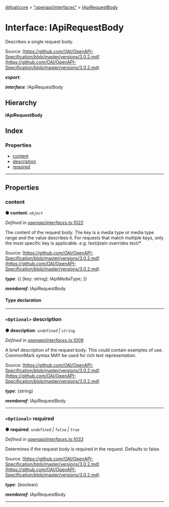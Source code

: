 [@foal/core](../README.md) > ["openapi/interfaces"](../modules/_openapi_interfaces_.md) > [IApiRequestBody](../interfaces/_openapi_interfaces_.iapirequestbody.md)

# Interface: IApiRequestBody

Describes a single request body.

Source: [https://github.com/OAI/OpenAPI-Specification/blob/master/versions/3.0.2.md](https://github.com/OAI/OpenAPI-Specification/blob/master/versions/3.0.2.md)

*__export__*: 

*__interface__*: IApiRequestBody

## Hierarchy

**IApiRequestBody**

## Index

### Properties

* [content](_openapi_interfaces_.iapirequestbody.md#content)
* [description](_openapi_interfaces_.iapirequestbody.md#description)
* [required](_openapi_interfaces_.iapirequestbody.md#required)

---

## Properties

<a id="content"></a>

###  content

**● content**: *`object`*

*Defined in [openapi/interfaces.ts:1022](https://github.com/FoalTS/foal/blob/70cc46bd/packages/core/src/openapi/interfaces.ts#L1022)*

The content of the request body. The key is a media type or media type range and the value describes it. For requests that match multiple keys, only the most specific key is applicable. e.g. text/plain overrides text/\*

Source: [https://github.com/OAI/OpenAPI-Specification/blob/master/versions/3.0.2.md](https://github.com/OAI/OpenAPI-Specification/blob/master/versions/3.0.2.md)

*__type__*: {{ \[key: string\]: IApiMediaType; }}

*__memberof__*: IApiRequestBody

#### Type declaration

[key: `string`]: [IApiMediaType](_openapi_interfaces_.iapimediatype.md)

___
<a id="description"></a>

### `<Optional>` description

**● description**: *`undefined` \| `string`*

*Defined in [openapi/interfaces.ts:1009](https://github.com/FoalTS/foal/blob/70cc46bd/packages/core/src/openapi/interfaces.ts#L1009)*

A brief description of the request body. This could contain examples of use. CommonMark syntax MAY be used for rich text representation.

Source: [https://github.com/OAI/OpenAPI-Specification/blob/master/versions/3.0.2.md](https://github.com/OAI/OpenAPI-Specification/blob/master/versions/3.0.2.md)

*__type__*: {string}

*__memberof__*: IApiRequestBody

___
<a id="required"></a>

### `<Optional>` required

**● required**: *`undefined` \| `false` \| `true`*

*Defined in [openapi/interfaces.ts:1033](https://github.com/FoalTS/foal/blob/70cc46bd/packages/core/src/openapi/interfaces.ts#L1033)*

Determines if the request body is required in the request. Defaults to false.

Source: [https://github.com/OAI/OpenAPI-Specification/blob/master/versions/3.0.2.md](https://github.com/OAI/OpenAPI-Specification/blob/master/versions/3.0.2.md)

*__type__*: {boolean}

*__memberof__*: IApiRequestBody

___

